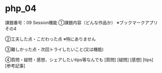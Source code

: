 # php_04
課題番号：09 Session機能
①課題内容（どんな作品か）
※ブックマークアプリ その4

②工夫した点・こだわった点
※特にありません

③難しかった点・次回トライしたいこと(又は機能)

④質問・疑問・感想、シェアしたいtips等なんでも
[質問]
[疑問]
[感想]
[tips]
[参考記事]
